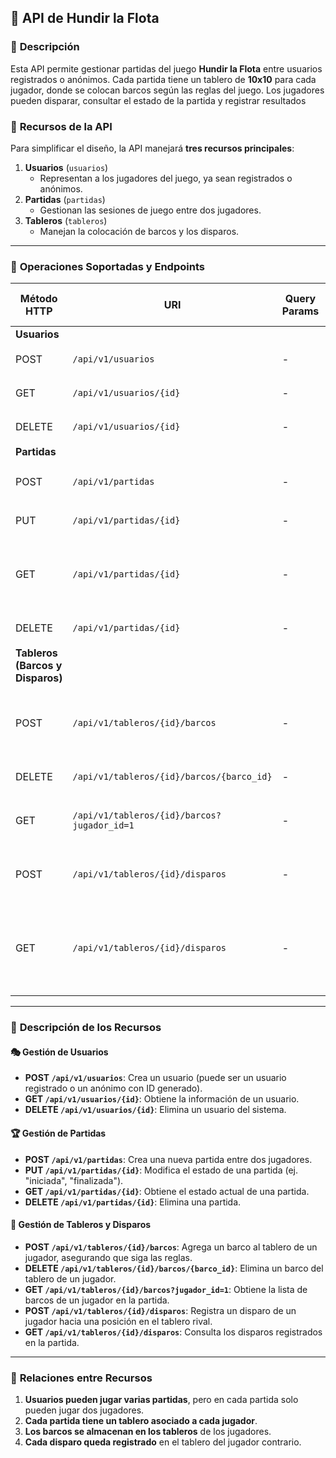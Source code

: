 ## 🎯 **API de Hundir la Flota**

### 📌 **Descripción**
Esta API permite gestionar partidas del juego **Hundir la Flota** entre usuarios registrados o anónimos. Cada partida tiene un tablero de **10x10** para cada jugador, donde se colocan barcos según las reglas del juego. Los jugadores pueden disparar, consultar el estado de la partida y registrar resultados

### 📌 **Recursos de la API**
Para simplificar el diseño, la API manejará **tres recursos principales**:

1. **Usuarios** (`usuarios`)
    - Representan a los jugadores del juego, ya sean registrados o anónimos.
2. **Partidas** (`partidas`)
    - Gestionan las sesiones de juego entre dos jugadores.
3. **Tableros** (`tableros`)
    - Manejan la colocación de barcos y los disparos.

---

### 📌 **Operaciones Soportadas y Endpoints**

| Método HTTP | URI                                    | Query Params       | Request Body                     | Response Body                                       | Códigos HTTP de respuesta |
|------------|--------------------------------------|--------------------|--------------------------------|--------------------------------------------------|---------------------------|
| **Usuarios** |  |  |  |  |
| POST       | `/api/v1/usuarios`                 | -                  | `{ "nombre": "Juan" }`         | `{ "id": 1, "nombre": "Juan" }`                   | 201, 400 |
| GET        | `/api/v1/usuarios/{id}`            | -                  | -                              | `{ "id": 1, "nombre": "Juan" }`                   | 200, 404 |
| DELETE     | `/api/v1/usuarios/{id}`            | -                  | -                              | `{ "mensaje": "Usuario eliminado" }`             | 200, 404 |
| **Partidas** |  |  |  |  |
| POST       | `/api/v1/partidas`                 | -                  | `{ "jugador1": 1, "jugador2": 2 }` | `{ "id": 5, "estado": "creada" }`       | 201, 400 |
| PUT        | `/api/v1/partidas/{id}`            | -                  | `{ "estado": "iniciada" }`     | `{ "id": 5, "estado": "iniciada" }`             | 200, 400, 404 |
| GET        | `/api/v1/partidas/{id}`            | -                  | -                              | `{ "id": 5, "jugadores": [1,2], "estado": "activa", "ganador": null }` | 200, 404 |
| DELETE     | `/api/v1/partidas/{id}`            | -                  | -                              | `{ "mensaje": "Partida eliminada" }`             | 200, 404 |
| **Tableros (Barcos y Disparos)** |  |  |  |  |
| POST       | `/api/v1/tableros/{id}/barcos`     | -                  | `{ "jugador_id": 1, "barco": { "tipo": "submarino", "posicion": [[2,3]] }}` | `{ "mensaje": "Barco añadido" }` | 201, 400 |
| DELETE     | `/api/v1/tableros/{id}/barcos/{barco_id}` | -           | -                              | `{ "mensaje": "Barco eliminado" }`               | 200, 404 |
| GET        | `/api/v1/tableros/{id}/barcos?jugador_id=1` | -         | -                              | `{ "barcos": [{ "tipo": "submarino", "posicion": [[2,3]] }] }` | 200, 404 |
| POST       | `/api/v1/tableros/{id}/disparos`   | -                  | `{ "jugador_id": 1, "posicion": [5,5] }` | `{ "resultado": "agua" }` | 201, 400 |
| GET        | `/api/v1/tableros/{id}/disparos`   | -                  | -                              | `{ "disparos": [{ "jugador": 1, "posicion": [5,5], "resultado": "agua" }] }` | 200, 404 |

---

### 📌 **Descripción de los Recursos**

#### 🎭 **Gestión de Usuarios**
- **POST `/api/v1/usuarios`**: Crea un usuario (puede ser un usuario registrado o un anónimo con ID generado).
- **GET `/api/v1/usuarios/{id}`**: Obtiene la información de un usuario.
- **DELETE `/api/v1/usuarios/{id}`**: Elimina un usuario del sistema.

#### 🏆 **Gestión de Partidas**
- **POST `/api/v1/partidas`**: Crea una nueva partida entre dos jugadores.
- **PUT `/api/v1/partidas/{id}`**: Modifica el estado de una partida (ej. "iniciada", "finalizada").
- **GET `/api/v1/partidas/{id}`**: Obtiene el estado actual de una partida.
- **DELETE `/api/v1/partidas/{id}`**: Elimina una partida.

#### 🚢 **Gestión de Tableros y Disparos**
- **POST `/api/v1/tableros/{id}/barcos`**: Agrega un barco al tablero de un jugador, asegurando que siga las reglas.
- **DELETE `/api/v1/tableros/{id}/barcos/{barco_id}`**: Elimina un barco del tablero de un jugador.
- **GET `/api/v1/tableros/{id}/barcos?jugador_id=1`**: Obtiene la lista de barcos de un jugador en la partida.
- **POST `/api/v1/tableros/{id}/disparos`**: Registra un disparo de un jugador hacia una posición en el tablero rival.
- **GET `/api/v1/tableros/{id}/disparos`**: Consulta los disparos registrados en la partida.

---

### 📌 **Relaciones entre Recursos**
1. **Usuarios pueden jugar varias partidas**, pero en cada partida solo pueden jugar dos jugadores.
2. **Cada partida tiene un tablero asociado a cada jugador**.
3. **Los barcos se almacenan en los tableros** de los jugadores.
4. **Cada disparo queda registrado** en el tablero del jugador contrario.
